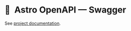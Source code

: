 # 🚀  Astro OpenAPI — Swagger

See [project documentation](https://github.com/JulianCataldo/astro-openapi/README.md).
